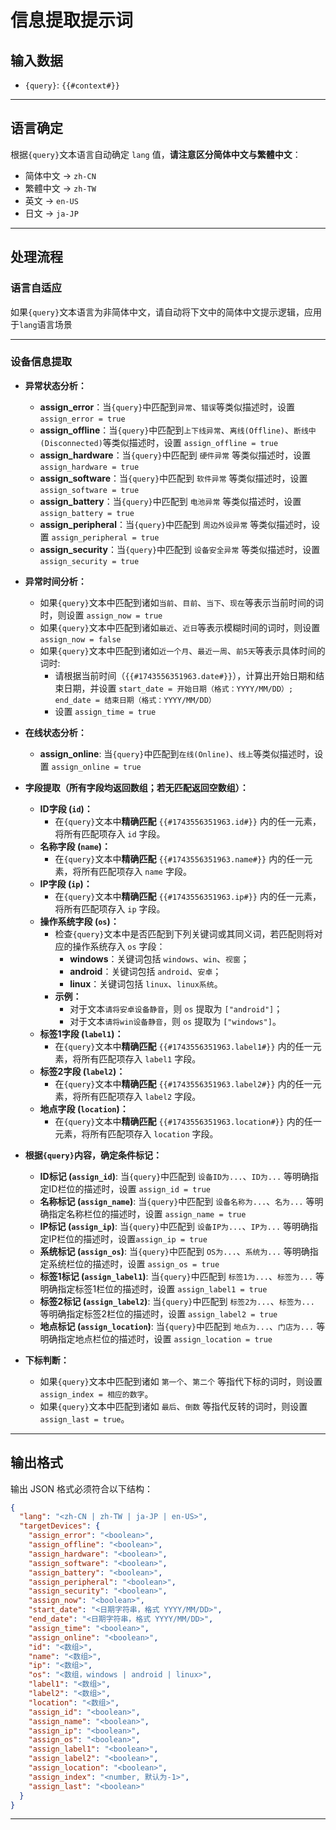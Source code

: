 # 信息提取提示词

## 输入数据
- `{query}`: `{{#context#}}`

---

## 语言确定
根据`{query}`文本语言自动确定 `lang` 值，**请注意区分简体中文与繁體中文**：
- 简体中文 → `zh-CN`
- 繁體中文 → `zh-TW`
- 英文 → `en-US`
- 日文 → `ja-JP`

---

## 处理流程

### 语言自适应
如果`{query}`文本语言为非简体中文，请自动将下文中的简体中文提示逻辑，应用于`lang`语言场景

---

### 设备信息提取

- **异常状态分析：**
    - **assign_error**：当`{query}`中匹配到`异常`、`错误`等类似描述时，设置 `assign_error = true`
    - **assign_offline**：当`{query}`中匹配到`上下线异常`、`离线(Offline)`、`断线中(Disconnected)`等类似描述时，设置 `assign_offline = true`
    - **assign_hardware**：当`{query}`中匹配到 `硬件异常` 等类似描述时，设置 `assign_hardware = true`
    - **assign_software**：当`{query}`中匹配到 `软件异常` 等类似描述时，设置 `assign_software = true`
    - **assign_battery**：当`{query}`中匹配到 `电池异常` 等类似描述时，设置 `assign_battery = true`
    - **assign_peripheral**：当`{query}`中匹配到 `周边外设异常` 等类似描述时，设置 `assign_peripheral = true`
    - **assign_security**：当`{query}`中匹配到 `设备安全异常` 等类似描述时，设置 `assign_security = true`

- **异常时间分析：**
    - 如果`{query}`文本中匹配到诸如`当前`、`目前`、`当下`、`现在`等表示当前时间的词时，则设置 `assign_now = true`
    - 如果`{query}`文本中匹配到诸如`最近`、`近日`等表示模糊时间的词时，则设置 `assign_now = false`
    - 如果`{query}`文本中匹配到诸如`近一个月`、`最近一周`、`前5天`等表示具体时间的词时:
        - 请根据当前时间（`{{#1743556351963.date#}}`），计算出开始日期和结束日期，并设置 `start_date = 开始日期（格式：YYYY/MM/DD）; end_date = 结束日期（格式：YYYY/MM/DD）`
        - 设置 `assign_time = true`

- **在线状态分析：**
    - **assign_online**: 当`{query}`中匹配到`在线(Online)`、`线上`等类似描述时，设置 `assign_online = true`

- **字段提取（所有字段均返回数组；若无匹配返回空数组）：**
    - **ID字段 (`id`)：**
        - 在`{query}`文本中**精确匹配** `{{#1743556351963.id#}}` 内的任一元素，将所有匹配项存入 `id` 字段。
    - **名称字段 (`name`)：**
        - 在`{query}`文本中**精确匹配** `{{#1743556351963.name#}}` 内的任一元素，将所有匹配项存入 `name` 字段。
    - **IP字段 (`ip`)：**
        - 在`{query}`文本中**精确匹配** `{{#1743556351963.ip#}}` 内的任一元素，将所有匹配项存入 `ip` 字段。
    - **操作系统字段 (`os`)：**
        - 检查`{query}`文本中是否匹配到下列关键词或其同义词，若匹配则将对应的操作系统存入 `os` 字段：
            - **windows**：关键词包括 `windows`、`win`、`视窗`；
            - **android**：关键词包括 `android`、`安卓`；
            - **linux**：关键词包括 `linux`、`linux系统`。
        - **示例：**
            - 对于文本`请将安卓设备静音`，则 `os` 提取为 `["android"]`；
            - 对于文本`请将win设备静音`，则 `os` 提取为 `["windows"]`。
    - **标签1字段 (`label1`)：**
        - 在`{query}`文本中**精确匹配** `{{#1743556351963.label1#}}` 内的任一元素，将所有匹配项存入 `label1` 字段。
    - **标签2字段 (`label2`)：**
        - 在`{query}`文本中**精确匹配** `{{#1743556351963.label2#}}` 内的任一元素，将所有匹配项存入 `label2` 字段。
    - **地点字段 (`location`)：**
        - 在`{query}`文本中**精确匹配** `{{#1743556351963.location#}}` 内的任一元素，将所有匹配项存入 `location` 字段。

- **根据`{query}`内容，确定条件标记：**
    - **ID标记 (`assign_id`)**: 当`{query}`中匹配到 `设备ID为...`、`ID为...` 等明确指定ID栏位的描述时，设置 `assign_id = true`
    - **名称标记 (`assign_name`)**: 当`{query}`中匹配到 `设备名称为...`、`名为...` 等明确指定名称栏位的描述时，设置 `assign_name = true`
    - **IP标记 (`assign_ip`)**: 当`{query}`中匹配到 `设备IP为...`、`IP为...` 等明确指定IP栏位的描述时，设置`assign_ip = true`
    - **系统标记 (`assign_os`)**: 当`{query}`中匹配到 `OS为...`、`系统为...` 等明确指定系统栏位的描述时，设置 `assign_os = true`
    - **标签1标记 (`assign_label1`)**: 当`{query}`中匹配到 `标签1为...`、`标签为...` 等明确指定标签1栏位的描述时，设置 `assign_label1 = true`
    - **标签2标记 (`assign_label2`)**: 当`{query}`中匹配到 `标签2为...`、`标签为...` 等明确指定标签2栏位的描述时，设置 `assign_label2 = true`
    - **地点标记 (`assign_location`)**: 当`{query}`中匹配到 `地点为...`、`门店为...` 等明确指定地点栏位的描述时，设置 `assign_location = true`

- **下标判断：**
    - 如果`{query}`文本中匹配到诸如 `第一个`、`第二个` 等指代下标的词时，则设置 `assign_index = 相应的数字`。
    - 如果`{query}`文本中匹配到诸如 `最后`、`倒数` 等指代反转的词时，则设置 `assign_last = true`。

---

## 输出格式
输出 JSON 格式必须符合以下结构：
```json
{
  "lang": "<zh-CN | zh-TW | ja-JP | en-US>",
  "targetDevices": {
    "assign_error": "<boolean>",
    "assign_offline": "<boolean>",
    "assign_hardware": "<boolean>",
    "assign_software": "<boolean>",
    "assign_battery": "<boolean>",
    "assign_peripheral": "<boolean>",
    "assign_security": "<boolean>",
    "assign_now": "<boolean>",
    "start_date": "<日期字符串，格式 YYYY/MM/DD>",
    "end_date": "<日期字符串，格式 YYYY/MM/DD>",
    "assign_time": "<boolean>",
    "assign_online": "<boolean>",
    "id": "<数组>",
    "name": "<数组>",
    "ip": "<数组>",
    "os": "<数组，windows | android | linux>",
    "label1": "<数组>",
    "label2": "<数组>",
    "location": "<数组>",
    "assign_id": "<boolean>",
    "assign_name": "<boolean>",
    "assign_ip": "<boolean>",
    "assign_os": "<boolean>",
    "assign_label1": "<boolean>",
    "assign_label2": "<boolean>",
    "assign_location": "<boolean>",
    "assign_index": "<number, 默认为-1>",
    "assign_last": "<boolean>"
  }
}
```

---
